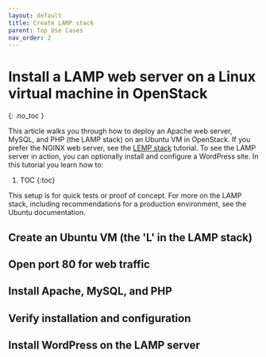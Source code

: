 ```yaml
---
layout: default
title: Create LAMP stack
parent: Top Use Cases
nav_order: 2
---
```


# Install a LAMP web server on a Linux virtual machine in OpenStack
{: .no_toc }

This article walks you through how to deploy an Apache web server, MySQL, and PHP (the LAMP stack) on an Ubuntu VM in OpenStack. If you prefer the NGINX web server, see the [LEMP stack](lemp.md) tutorial. To see the LAMP server in action, you can optionally install and configure a WordPress site. In this tutorial you learn how to:

1. TOC
{:toc}

This setup is for quick tests or proof of concept. For more on the LAMP stack, including recommendations for a production environment, see the Ubuntu documentation.

## Create an Ubuntu VM (the 'L' in the LAMP stack)

## Open port 80 for web traffic

## Install Apache, MySQL, and PHP

## Verify installation and configuration

## Install WordPress on the LAMP server
